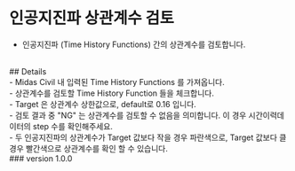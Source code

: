 # 인공지진파 상관계수 검토
- 인공지진파 (Time History Functions) 간의 상관계수를 검토합니다.
<br />
## Details <br />
- Midas Civil 내 입력된 Time History Functions 를 가져옵니다. <br />
- 상관계수를 검토할 Time History Function 들을 체크합니다. <br />
- Target 은 상관계수 상한값으로, default로 0.16 입니다. <br />
- 검토 결과 중 "NG" 는 상관계수를 검토할 수 없음을 의미합니다. 이 경우 시간이력데이터의 step 수를 확인해주세요. <br />
- 두 인공지진파의 상관계수가 Target 값보다 작을 경우 파란색으로, Target 값보다 클 경우 빨간색으로 상관계수를 확인 할 수 있습니다. <br />
### version 1.0.0 <br />
